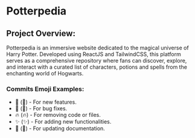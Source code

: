 # Potterpedia

## Project Overview:

Potterpedia is an immersive website dedicated to the magical universe of Harry Potter. Developed using ReactJS and TailwindCSS, this platform serves as a comprehensive repository where fans can discover, explore, and interact with a curated list of characters, potions and spells from the enchanting world of Hogwarts.

### Commits Emoji Examples:

- 🚀 (:rocket:) - For new features.
- 🐛 (:bug:) - For bug fixes.
- 🔥 (:fire:) - For removing code or files.
- ✨ (:sparkles:) - For adding new functionalities.
- 📝 (:memo:) - For updating documentation.
